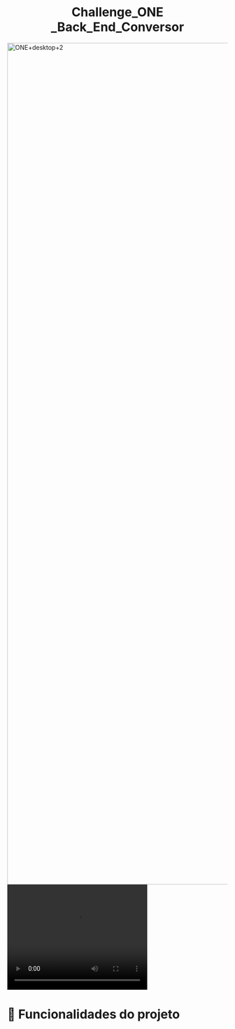 <h1 align="center"> Challenge_ONE _Back_End_Conversor </h1>

<img width="1920" alt="ONE+desktop+2" src="https://user-images.githubusercontent.com/113807573/223526983-8d724df4-462e-4728-ae26-c160a5a532fe.png">

<video width="320" height="240" controls>
  <source src="https://youtu.be/SIGsjYvDDCw" type="video/mp4">
  Seu navegador não suporta a tag de vídeo.
</video>


# :hammer: Funcionalidades do projeto
